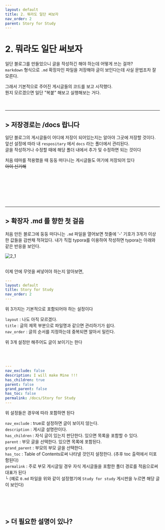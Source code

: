 ```yaml
---
layout: default
title: 2. 뭐라도 일단 써보자
nav_order: 2
parent: Story for Study
---
```


# 2. 뭐라도 일단 써보자

 일단 블로그를 만들었으니 글을 작성하긴 해야 하는데 어떻게 쓰는 걸까?  
`markdown` 형식으로 `.md` 확장자인 파일을 저장해야 글이 보인다는데 사실 문법조차 잘 모른다.

 그래서 기본적으로 주어진 게시글들의 코드를 보고 시작했다.  
뭔지 모르겠으면 일단 "복붙" 해보고 실행해보는 거다.
<br>
<br>
<br>

-----

## > 저장경로는 /docs 랍니다

 일단 블로그의 게시글들이 어디에 저장이 되어있는지는 알아야 그곳에 저장할 것이다.  
앞선 설정에 따라 내 `respositary` 에서 `docs` 라는 폴더에서 관리된다.  
글을 작성하거나 수정할 때에 해당 폴더 내에서 추가 및 수정하면 되는 것이다

 처음 테마를 적용했을 때 둥둥 떠다니는 게시글들도 여기에 저장되어 있다  
~~아이 신기해~~

<br><br><br>
-----

-----

## > 확장자 .md 를 향한 첫 걸음

 처음 만든 블로그에 둥둥 떠다니는 `.md` 파일을 열어보면 첫줄에 '-' 기호가 3개가 이상한 값들을 감싼채 적혀있다. 내가 직접 typora를 이용하여 작성하면 typora는 아래와 같은 반응을 보인다.

![2_1](../img/2_1.png)
<br><br>

 이제 안에 무엇을 써넣어야 하는지 알아보면,

````yaml
---
layout: default
title: Story for Study
nav_order: 2
---
````
 위 3가지는 기본적으로 포함되어야 하는 설정이다

`layout` : 나도 아직 모르겠다.  
`title` : 글의 제목 부분으로 파일명과 같으면 관리하기가 쉽다.  
`nav_order` : 글의 순서를 지정하는데 중복되면 알아서 밀린다.

위 3개 설정만 해주어도 글이 보이기는 한다

<br><br>


````yaml
---
nav_exclude: false
description: I will make Mine !!!
has_children: true
parent: false
grand_parent: false
has_toc: false
permalink: /docs/Story for Study
---
````

 위 설정들은 경우에 따라 포함하면 된다

`nav_exclude` : true로 설정하면 글이 보이지 않는다.  
`description` : 게시글 설명란이다.  
`has_children` : 자식 글이 있는지 판단한다. 있으면 목록을 포함할 수 있다.  
`parent` : 부모 글을 선택한다. 있으면 목록에 포함된다.  
`grand_parent` : 부모의 부모 글을 선택한다.  
`has_toc` : Table of Contents로써 나타낼 것인지 설정한다. (추후 toc 출력에서 미포함된다)  
`permalink` : 주로 부모 게시글일 경우 자식 게시글들을 포함한 폴더 경로를 적음으로써 대표가 된다  
  └ (예로 `0.md` 파일을 위와 같이 설정했기에 `Study for study` 게시판을 누르면 해당 글이 보인다)

<br>
<br>
<br>

## > 더 필요한 설명이 있나?

